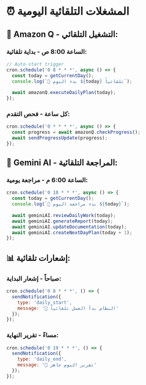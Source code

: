# ⏰ المشغلات التلقائية اليومية

## 🤖 Amazon Q - التشغيل التلقائي:

### **الساعة 8:00 ص - بداية تلقائية:**
```javascript
// Auto-start trigger
cron.schedule('0 8 * * *', async () => {
  const today = getCurrentDay();
  console.log(`🚀 بدء اليوم ${today} تلقائياً`);
  
  await amazonQ.executeDailyPlan(today);
});
```

### **كل ساعة - فحص التقدم:**
```javascript
cron.schedule('0 * * * *', async () => {
  const progress = await amazonQ.checkProgress();
  await sendProgressUpdate(progress);
});
```

## 🧠 Gemini AI - المراجعة التلقائية:

### **الساعة 6:00 م - مراجعة يومية:**
```javascript
cron.schedule('0 18 * * *', async () => {
  const today = getCurrentDay();
  console.log(`🧠 بدء مراجعة اليوم ${today}`);
  
  await geminiAI.reviewDailyWork(today);
  await geminiAI.generateReport(today);
  await geminiAI.updateDocumentation(today);
  await geminiAI.createNextDayPlan(today + 1);
});
```

## 📊 إشعارات تلقائية:

### **صباحاً - إشعار البداية:**
```javascript
cron.schedule('0 8 * * *', () => {
  sendNotification({
    type: 'daily_start',
    message: '🌅 النظام بدأ العمل تلقائياً'
  });
});
```

### **مساءً - تقرير النهاية:**
```javascript
cron.schedule('0 19 * * *', () => {
  sendNotification({
    type: 'daily_end', 
    message: '🌙 تقرير اليوم جاهز'
  });
});
```